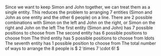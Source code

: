 Since we want to keep Simon and John together, we can treat them as a single entity.
This reduces the problem to arranging 7 entities (Simon and John as one entity and the other 6 people) on a line.
There are 2 possible combinations with Simon on the left and John on the right, or Simon on the right and John on the left
The first entity (Simon and John) has 7 possible positions to choose from
The second entity has 6 possible positions to choose from
The third entity has 5 possible positions to choose from
ldots
The seventh entity has 1 possible position to choose from
The total number of ways to arrange the 8 people is $ 2 \times 7 \cdot 6! $
